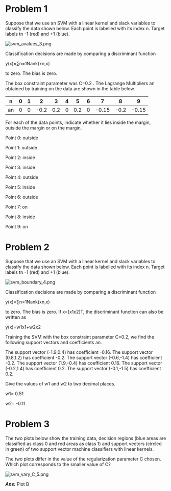 # Problem 1 

Suppose that we use an SVM with a linear kernel and slack variables to classify the data shown below. Each point is labelled with its index n.  Target labels tn -1 (red) and +1 (blue). 

![svm_avalues_3.png](https://canvas.ust.hk/assessment_questions/304798/files/4637171/download?verifier=3aojQriu9IXZoNL9duzTL1GMBLCMI2cGQn0JXeE9)

Classification decisions are made by comparing a discriminant function

y(x)=∑n=1Nank(xn,x) 

to zero. The bias is zero. 

The box constraint parameter was C=0.2 . The Lagrange Multipliers an obtained by training on the data are shown in the table below.

| n    | 0    | 1    | 2    | 3    | 4    | 5    | 6    | 7     | 8    | 9     |
| ---- | ---- | ---- | ---- | ---- | ---- | ---- | ---- | ----- | ---- | ----- |
| an   | 0    | 0    | -0.2 | 0.2  | 0    | 0.2  | 0    | -0.15 | -0.2 | -0.15 |

For each of the data points, indicate whether it lies inside the margin, outside the margin or on the margin.

Point 0:      outside

Point 1:      outside 

Point 2:      inside

Point 3:      inside

Point 4:      outside

Point 5:      inside

Point 6:      outside

Point 7:      on

Point 8:      inside

Point 9:      on

# Problem 2

Suppose that we use an SVM with a linear kernel and slack variables to classify the data shown below. Each point is labelled with its index n.  Target labels tn -1 (red) and +1 (blue). 

![svm_boundary_4.png](https://canvas.ust.hk/assessment_questions/304825/files/4637556/download?verifier=ha0j4YGMKbLCipUyd747RAnB0eICUNkCV2xQbJcJ)    

Classification decisions are made by comparing a discriminant function

y(x)=∑n=1Nank(xn,x) 

to zero. The bias is zero. If x=[x1x2]T, the discriminant function can also be written as

y(x)=w1x1+w2x2

Training the SVM with the box constraint parameter C=0.2, we find the following support vectors and coefficients an. 

The support vector (-1.9,0.4) has coefficient -0.16.
The support vector (0.8,1.2) has coefficient -0.2.
The support vector (-0.6,-1.4) has coefficient -0.2.
The support vector (1.9,-0.4) has coefficient 0.16.
The support vector (-0.2,1.4) has coefficient 0.2.
The support vector (-0.1,-1.5) has coefficient 0.2.

Give the values of w1 and w2 to two decimal places.

w1= 0.51

w2= -0.11

# Problem 3

The two plots below show the training data, decision regions (blue areas are classified as class 0 and red areas as class 1) and support vectors (circled in green) of two support vector machine classifiers with linear kernels.

The two plots differ in the value of the regularization parameter C chosen. Which plot corresponds to the smaller value of C?

![svm_vary_C_5.png](https://canvas.ust.hk/assessment_questions/304772/files/4636098/download?verifier=HPWrxIi73ULgs9fZeclhuiax9vo5XdL3Le8jQosj)     

 

***Ans:*** Plot B



 